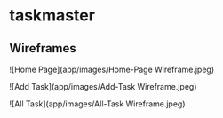 # taskmaster

## Wireframes 
![Home Page](app/images/Home-Page Wireframe.jpeg)

![Add Task](app/images/Add-Task Wireframe.jpeg)

![All Task](app/images/All-Task Wireframe.jpeg)

